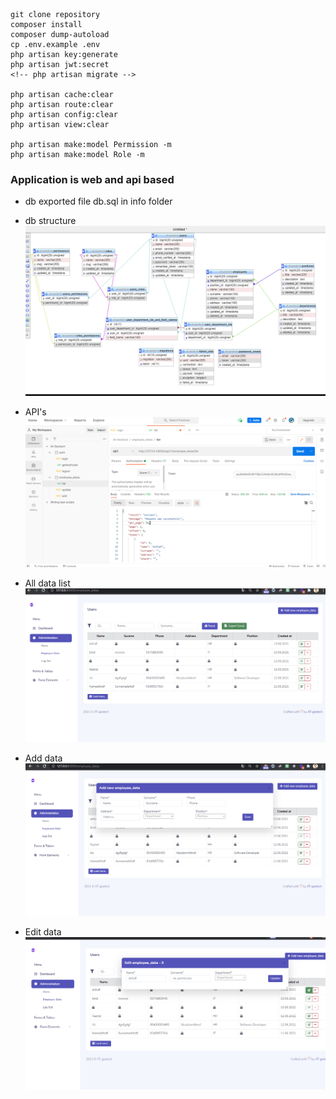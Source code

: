 ```
git clone repository
composer install
composer dump-autoload
cp .env.example .env
php artisan key:generate
php artisan jwt:secret
<!-- php artisan migrate -->

php artisan cache:clear
php artisan route:clear
php artisan config:clear
php artisan view:clear

php artisan make:model Permission -m
php artisan make:model Role -m
```

### Application is web and api based

- db exported file db.sql in info folder
* db structure
  ![Db Structure](./info/db_structure.png)

* API's
  ![API](./info/api.png)

* All data list
  ![API](./info/employee_data.png)

* Add data 
  ![API](./info/add_employee_data.png)

* Edit data 
  ![API](./info/edit_employee_data.png)
